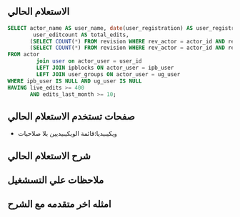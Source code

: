 
## الاستعلام الحالي 
```sql
SELECT actor_name AS user_name, date(user_registration) AS user_registration,
        user_editcount AS total_edits,
       (SELECT COUNT(*) FROM revision WHERE rev_actor = actor_id AND rev_deleted = 0) AS live_edits,
       (SELECT COUNT(*) FROM revision WHERE rev_actor = actor_id AND rev_timestamp > DATE_SUB(NOW(), INTERVAL 1 MONTH)) AS edits_last_month
FROM actor
         join user on actor_user = user_id
         LEFT JOIN ipblocks ON actor_user = ipb_user
         LEFT JOIN user_groups ON actor_user = ug_user
WHERE ipb_user IS NULL AND ug_user IS NULL
HAVING live_edits >= 400
       AND edits_last_month >= 10;

```
## صفحات تستخدم الاستعلام الحالي
 * ويكيبيديا:قائمة الويكيبيديين بلا صلاحيات 

## شرح الاستعلام الحالي
## ملاحظات علي التسشغيل
## امثله اخر متقدمه مع الشرح


